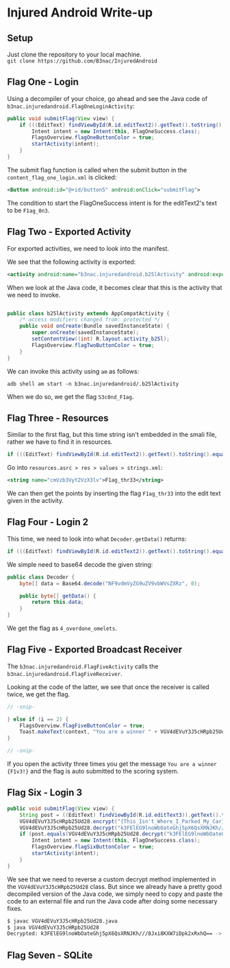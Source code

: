 # Injured Android Write-up

## Setup

Just clone the repository to your local machine.  
`git clone https://github.com/B3nac/InjuredAndroid`

## Flag One - Login

Using a decompiler of your choice, go ahead and see the Java code of `b3nac.injuredandroid.FlagOneLoginActivity`:

```java
public void submitFlag(View view) {
    if (((EditText) findViewById(R.id.editText2)).getText().toString().equals("F1ag_0n3")) {
        Intent intent = new Intent(this, FlagOneSuccess.class);
        FlagsOverview.flagOneButtonColor = true;
        startActivity(intent);
    }
}
```

The submit flag function is called when the submit button in the `content_flag_one_login.xml` is clicked:

```xml
<Button android:id="@+id/button5" android:onClick="submitFlag">
```

The condition to start the FlagOneSuccess intent is for the editText2's text to be `F1ag_0n3`.

## Flag Two - Exported Activity

For exported activities, we need to look into the manifest.

We see that the following activity is exported:

```xml
<activity android:name="b3nac.injuredandroid.b25lActivity" android:exported="true"/>
```

When we look at the Java code, it becomes clear that this is the activity that we need to invoke.

```java

public class b25lActivity extends AppCompatActivity {
    /* access modifiers changed from: protected */
    public void onCreate(Bundle savedInstanceState) {
        super.onCreate(savedInstanceState);
        setContentView((int) R.layout.activity_b25l);
        FlagsOverview.flagTwoButtonColor = true;
    }
}
```

We can invoke this activity using `am` as follows:

```
adb shell am start -n b3nac.injuredandroid/.b25lActivity
```

When we do so, we get the flag `S3c0nd_F1ag`.

## Flag Three - Resources

Similar to the first flag, but this time string isn't embedded in the smali file, rather we have to find it in resources.

```java
if (((EditText) findViewById(R.id.editText2)).getText().toString().equals(getString(R.string.cmVzb3VyY2VzX3lv)))
```

Go into `resources.asrc > res > values > strings.xml`:

```xml
<string name="cmVzb3VyY2VzX3lv">F1ag_thr33</string>
```

We can then get the points by inserting the flag `F1ag_thr33` into the edit text given in the activity.

## Flag Four - Login 2

This time, we need to look into what `Decoder.getData()` returns:

```java
if (((EditText) findViewById(R.id.editText2)).getText().toString().equals(new String(new Decoder().getData())))
```

We simple need to base64 decode the given string:

```java
public class Decoder {
    byte[] data = Base64.decode("NF9vdmVyZG9uZV9vbWVsZXRz", 0);

    public byte[] getData() {
        return this.data;
    }
}
```

We get the flag as `4_overdone_omelets`.

## Flag Five - Exported Broadcast Receiver

The `b3nac.injuredandroid.FlagFiveActivity` calls the `b3nac.injuredandroid.FlagFiveReceiver`.

Looking at the code of the latter, we see that once the receiver is called twice, we get the flag.

```java
// -snip-

} else if (i == 2) {
    FlagsOverview.flagFiveButtonColor = true;
    Toast.makeText(context, "You are a winner " + VGV4dEVuY3J5cHRpb25Ud28.decrypt("Zkdlt0WwtLQ="), 1).show();
}

// -snip-
```

If you open the activity three times you get the message `You are a winner {F1v3!}` and the flag is auto submitted to the scoring system.

## Flag Six - Login 3

```java
public void submitFlag(View view) {
    String post = ((EditText) findViewById(R.id.editText3)).getText().toString();
    VGV4dEVuY3J5cHRpb25Ud28.encrypt("{This_Isn't_Where_I_Parked_My_Car}");
    VGV4dEVuY3J5cHRpb25Ud28.decrypt("k3FElEG9lnoWbOateGhj5pX6QsXRNJKh///8Jxi8KXW7iDpk2xRxhQ==");
    if (post.equals(VGV4dEVuY3J5cHRpb25Ud28.decrypt("k3FElEG9lnoWbOateGhj5pX6QsXRNJKh///8Jxi8KXW7iDpk2xRxhQ=="))) {
        Intent intent = new Intent(this, FlagOneSuccess.class);
        FlagsOverview.flagSixButtonColor = true;
        startActivity(intent);
    }
}
```

We see that we need to reverse a custom decrypt method implemented in the `VGV4dEVuY3J5cHRpb25Ud28` class. But since we already have a pretty good decompiled version of the Java code, we simply need to copy and paste the code to an external file and run the Java code after doing some necessary fixes.

```bash
$ javac VGV4dEVuY3J5cHRpb25Ud28.java 
$ java VGV4dEVuY3J5cHRpb25Ud28 
Decrypted: k3FElEG9lnoWbOateGhj5pX6QsXRNJKh///8Jxi8KXW7iDpk2xRxhQ== -> {This_Isn't_Where_I_Parked_My_Car}
```

## Flag Seven - SQLite


